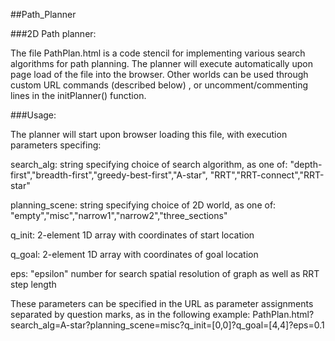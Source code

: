 ##Path_Planner

###2D Path planner:

The file PathPlan.html is a code stencil for implementing various search algorithms for path planning. The planner will execute automatically upon page load of the file into the browser. Other worlds can be used through custom URL commands (described below) , or uncomment/commenting lines in the initPlanner() function.

###Usage: 

The planner will start upon browser loading this file, with execution parameters specifing:

search_alg: string specifying choice of search algorithm, as one of:
    "depth-first","breadth-first","greedy-best-first","A-star",
    "RRT","RRT-connect","RRT-star"
    
planning_scene: string specifying choice of 2D world, as one of:
    "empty","misc","narrow1","narrow2","three_sections"
    
q_init: 2-element 1D array with coordinates of start location

q_goal: 2-element 1D array with coordinates of goal location

eps: "epsilon" number for search spatial resolution of graph 
    as well as RRT step length

These parameters can be specified in the URL as parameter assignments separated by question marks, as in the following example:
PathPlan.html?search_alg=A-star?planning_scene=misc?q_init=[0,0]?q_goal=[4,4]?eps=0.1
